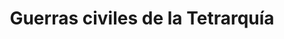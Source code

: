 ﻿---
title: "Guerras civiles de la Tetrarquía"
permalink: periodes_909.html
layout: periode
dataInici: 306
dataFi: 324
sidebar: periodes
pares:
  - 118:
    title: "Bajo Imperio Romano"
    dataInici: "(284)"
    dataFi: "(476)"

fills:
  - 910:
    title: "Batalla del puente Milvio"
    dataInici: "(312-10-28)"

  - 565:
    title: "Batalla de Cibalis"
    dataInici: "(314-10-08)"

jocsPrincipals:
jocsEscenaris:
jocsEpoca:
jocsEpocaEscenaris:
  - title: "In Hoc Signo Vinces: The Campaign for Rome, 312 AD"
    bggId: 93364
    escenari: "Campaign"
    dataInici: 312
    dataFi: 

---
